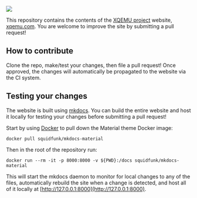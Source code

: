[![](https://travis-ci.org/xqemu/xqemu.com.svg?branch=master)](https://travis-ci.org/xqemu/xqemu.com)

This repository contains the contents of the [XQEMU project](http://github.com/xqemu/xqemu) website, [xqemu.com](http://xqemu.com). You are welcome to improve
the site by submitting a pull request!

How to contribute
-----------------
Clone the repo, make/test your changes, then file a pull request! Once approved,
the changes will automatically be propagated to the website via the CI system.

Testing your changes
--------------------
The website is built using [mkdocs](https://www.mkdocs.org/). You can build the
entire website and host it locally for testing your changes before submitting a
pull request!

Start by using [Docker](https://www.docker.com/) to pull down the Material theme
Docker image:

	docker pull squidfunk/mkdocs-material

Then in the root of the repository run:

	docker run --rm -it -p 8000:8000 -v ${PWD}:/docs squidfunk/mkdocs-material

This will start the mkdocs daemon to monitor for local changes to any of the files,
automatically rebuild the site when a change is detected, and host all of it 
locally at [http://127.0.0.1:8000](http://127.0.0.1:8000).
